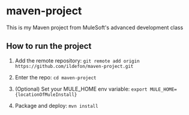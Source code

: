 # maven-project

This is my Maven project from MuleSoft's advanced development class

## How to run the project

1. Add the remote repository: `git remote add origin https://github.com/ildefon/maven-project.git`

1. Enter the repo: `cd maven-project`

1. (Optional) Set your MULE_HOME env variable: `export MULE_HOME={locationOfMuleInstall}`

1. Package and deploy: `mvn install` 
